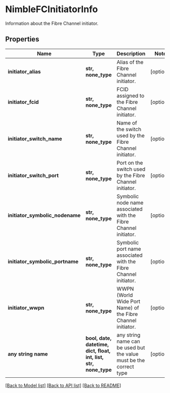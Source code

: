 # NimbleFCInitiatorInfo

Information about the Fibre Channel initiator.

## Properties
Name | Type | Description | Notes
------------ | ------------- | ------------- | -------------
**initiator_alias** | **str, none_type** | Alias of the Fibre Channel initiator. | [optional] 
**initiator_fcid** | **str, none_type** | FCID assigned to the Fibre Channel initiator. | [optional] 
**initiator_switch_name** | **str, none_type** | Name of the switch used by the Fibre Channel initiator. | [optional] 
**initiator_switch_port** | **str, none_type** | Port on the switch used by the Fibre Channel initiator. | [optional] 
**initiator_symbolic_nodename** | **str, none_type** | Symbolic node name associated with the Fibre Channel initiator. | [optional] 
**initiator_symbolic_portname** | **str, none_type** | Symbolic port name associated with the Fibre Channel initiator. | [optional] 
**initiator_wwpn** | **str, none_type** | WWPN (World Wide Port Name) of the Fibre Channel initiator. | [optional] 
**any string name** | **bool, date, datetime, dict, float, int, list, str, none_type** | any string name can be used but the value must be the correct type | [optional]

[[Back to Model list]](../README.md#documentation-for-models) [[Back to API list]](../README.md#documentation-for-api-endpoints) [[Back to README]](../README.md)



